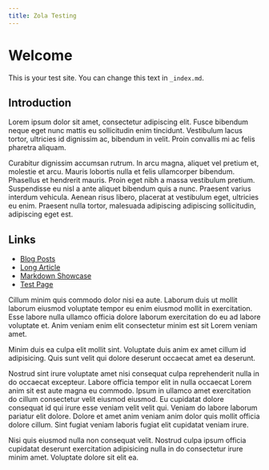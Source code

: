 ```yaml
---
title: Zola Testing
---
```

# Welcome

This is your test site. You can change this text in `_index.md`.

## Introduction

Lorem ipsum dolor sit amet, consectetur adipiscing elit. Fusce bibendum neque eget nunc mattis eu sollicitudin enim tincidunt. Vestibulum lacus tortor, ultricies id dignissim ac, bibendum in velit. Proin convallis mi ac felis pharetra aliquam.

Curabitur dignissim accumsan rutrum. In arcu magna, aliquet vel pretium et, molestie et arcu. Mauris lobortis nulla et felis ullamcorper bibendum. Phasellus et hendrerit mauris. Proin eget nibh a massa vestibulum pretium. Suspendisse eu nisl a ante aliquet bibendum quis a nunc. Praesent varius interdum vehicula. Aenean risus libero, placerat at vestibulum eget, ultricies eu enim. Praesent nulla tortor, malesuada adipiscing adipiscing sollicitudin, adipiscing eget est.

## Links

- [Blog Posts](posts/)
- [Long Article](posts/long-article/)
- [Markdown Showcase](posts/markdown-showcase)
- [Test Page](test/)

Cillum minim quis commodo dolor nisi ea aute. Laborum duis ut mollit laborum eiusmod voluptate tempor eu enim eiusmod mollit in exercitation. Esse labore nulla ullamco officia dolore laborum exercitation do eu ad labore voluptate et. Anim veniam enim elit consectetur minim est sit Lorem veniam amet.

Minim duis ea culpa elit mollit sint. Voluptate duis anim ex amet cillum id adipisicing. Quis sunt velit qui dolore deserunt occaecat amet ea deserunt.

Nostrud sint irure voluptate amet nisi consequat culpa reprehenderit nulla in do occaecat excepteur. Labore officia tempor elit in nulla occaecat Lorem anim sit est aute magna eu commodo. Ipsum in ullamco amet exercitation do cillum consectetur velit eiusmod eiusmod. Eu cupidatat dolore consequat id qui irure esse veniam velit velit qui. Veniam do labore laborum pariatur elit dolore. Dolore et amet anim veniam anim dolor quis mollit officia dolore cillum. Sint fugiat veniam laboris fugiat elit cupidatat veniam irure.

Nisi quis eiusmod nulla non consequat velit. Nostrud culpa ipsum officia cupidatat deserunt exercitation adipisicing nulla in do consectetur irure minim amet. Voluptate dolore sit elit ea.
